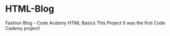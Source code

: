 # HTML-Blog
Fashion Blog - Code Acdemy HTML Basics 
This Project It was the first Code Cademy project!

